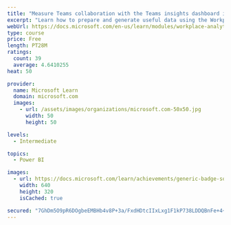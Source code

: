 ```yaml
---
title: "Measure Teams collaboration with the Teams insights dashboard in Workplace Analytics"
excerpt: "Learn how to prepare and generate useful data using the Workplace Analytics Power BI Teams insights dashboard.  Analyze Microsoft Teams adoption trends from the populated reports."
webUrl: https://docs.microsoft.com/en-us/learn/modules/workplace-analytics-teams-insights/
type: course
price: Free
length: PT28M
ratings:
  count: 39
  average: 4.6410255
heat: 50

provider:
  name: Microsoft Learn
  domain: microsoft.com
  images:
    - url: /assets/images/organizations/microsoft.com-50x50.jpg
      width: 50
      height: 50

levels:
  - Intermediate

topics:
  - Power BI

images:
  - url: https://docs.microsoft.com/learn/achievements/generic-badge-social.png
    width: 640
    height: 320
    isCached: true

secured: "7GhDm5O9pR6DOgbeEMBHb4v8P+3a/FxdHDtcIIxLxg1F1kP738LDDQBnFe+4+p1/WJDwh4PtnlOoHW8mnk5A9X+YcrlP+KlGW8iyAZcV5czvaBsGgi7kvEm4iCmgltVk3SWbmLVqEDG8Cq9YBVL2D4JNr9sPoEZ8+deSrxfQ5IaQUSp727mF1N8evIl5lbq2ClEM/lXlyGElY9legbF/vZu1nlvf3N89e0CLIyMzIelqBM0pLst/oWg4iuOdjR17+9/mSGVlaUkrc8Sg9gWjDA8Eq+8WwTe5vdAuae4GWExBTaQn7KRXxlzlLY4rtFmUV0zlcvvNue8D4+GvshU0NNgAiwFcDlfsWAinBdrXjoR5KGgpxs/VVJocKbbk0Weo3Q+h++nVa+Rlufo3R3zLn7g68fk6/fxrT+IukigTVyk=;oZubai9FNkSU2waPL9/sRA=="
---
```


